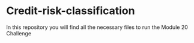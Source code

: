 # Credit-risk-classification

In this repository you will find all the necessary files to run the Module 20 Challenge
